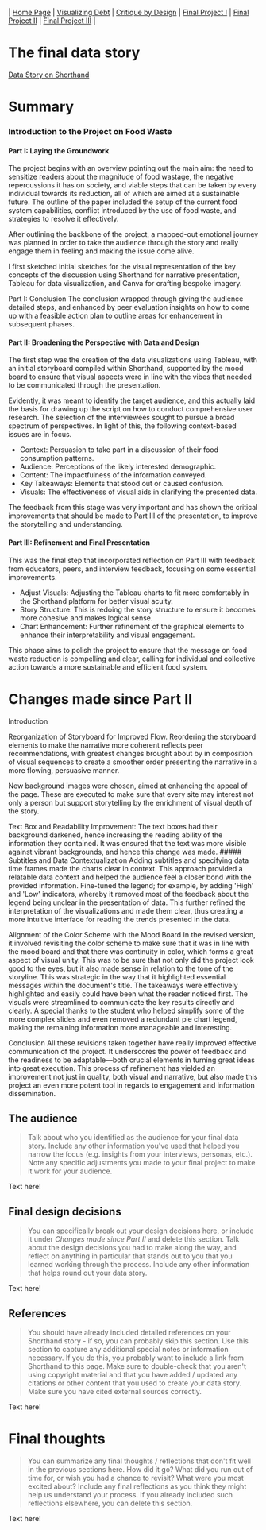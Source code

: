 | [Home Page](https://sharvariyeole.github.io/portfolio) | [Visualizing Debt](visualizing-government-debt) | [Critique by Design](critique-by-design) | [Final Project I](final-project-part-one) | [Final Project II](final-project-part-two) | [Final Project III](final-project-part-three) |

# The final data story
[Data Story on Shorthand](https://carnegiemellon.shorthandstories.com/how-to-turn-the-tables-on-food-waste/index.html)

# Summary
### Introduction to the Project on Food Waste

#### Part I: Laying the Groundwork

The project begins with an overview pointing out the main aim: the need to sensitize readers about the magnitude of food wastage, the negative repercussions it has on society, and viable steps that can be taken by every individual towards its reduction, all of which are aimed at a sustainable future. The outline of the paper included the setup of the current food system capabilities, conflict introduced by the use of food waste, and strategies to resolve it effectively.

After outlining the backbone of the project, a mapped-out emotional journey was planned in order to take the audience through the story and really engage them in feeling and making the issue come alive.

I first sketched initial sketches for the visual representation of the key concepts of the discussion using Shorthand for narrative presentation, Tableau for data visualization, and Canva for crafting bespoke imagery.

Part I: Conclusion
The conclusion wrapped through giving the audience detailed steps, and enhanced by peer evaluation insights on how to come up with a feasible action plan to outline areas for enhancement in subsequent phases.

#### Part II: Broadening the Perspective with Data and Design

The first step was the creation of the data visualizations using Tableau, with an initial storyboard compiled within Shorthand, supported by the mood board to ensure that visual aspects were in line with the vibes that needed to be communicated through the presentation.

Evidently, it was meant to identify the target audience, and this actually laid the basis for drawing up the script on how to conduct comprehensive user research. The selection of the interviewees sought to pursue a broad spectrum of perspectives. In light of this, the following context-based issues are in focus.

- Context: Persuasion to take part in a discussion of their food consumption patterns.
- Audience: Perceptions of the likely interested demographic.
- Content: The impactfulness of the information conveyed.
- Key Takeaways: Elements that stood out or caused confusion.
- Visuals: The effectiveness of visual aids in clarifying the presented data.

The feedback from this stage was very important and has shown the critical improvements that should be made to Part III of the presentation, to improve the storytelling and understanding.

#### Part III: Refinement and Final Presentation

This was the final step that incorporated reflection on Part III with feedback from educators, peers, and interview feedback, focusing on some essential improvements.

- Adjust Visuals: Adjusting the Tableau charts to fit more comfortably in the Shorthand platform for better visual acuity.
- Story Structure: This is redoing the story structure to ensure it becomes more cohesive and makes logical sense.
- Chart Enhancement: Further refinement of the graphical elements to enhance their interpretability and visual engagement.

This phase aims to polish the project to ensure that the message on food waste reduction is compelling and clear, calling for individual and collective action towards a more sustainable and efficient food system.

# Changes made since Part II

Introduction

Reorganization of Storyboard for Improved Flow. Reordering the storyboard elements to make the narrative more coherent reflects peer recommendations, with greatest changes brought about by in composition of visual sequences to create a smoother order presenting the narrative in a more flowing, persuasive manner.

New background images were chosen, aimed at enhancing the appeal of the page. These are executed to make sure that every site may interest not only a person but support storytelling by the enrichment of visual depth of the story.

Text Box and Readability Improvement: The text boxes had their background darkened, hence increasing the reading ability of the information they contained. It was ensured that the text was more visible against vibrant backgrounds, and hence this change was made. ##### Subtitles and Data Contextualization
Adding subtitles and specifying data time frames made the charts clear in context. This approach provided a relatable data context and helped the audience feel a closer bond with the provided information.
Fine-tuned the legend; for example, by adding 'High' and 'Low' indicators, whereby it removed most of the feedback about the legend being unclear in the presentation of data. This further refined the interpretation of the visualizations and made them clear, thus creating a more intuitive interface for reading the trends presented in the data.

Alignment of the Color Scheme with the Mood Board
In the revised version, it involved revisiting the color scheme to make sure that it was in line with the mood board and that there was continuity in color, which forms a great aspect of visual unity. This was to be sure that not only did the project look good to the eyes, but it also made sense in relation to the tone of the storyline.
This was strategic in the way that it highlighted essential messages within the document's title. The takeaways were effectively highlighted and easily could have been what the reader noticed first.
The visuals were streamlined to communicate the key results directly and clearly. A special thanks to the student who helped simplify some of the more complex slides and even removed a redundant pie chart legend, making the remaining information more manageable and interesting.

Conclusion
All these revisions taken together have really improved effective communication of the project. It underscores the power of feedback and the readiness to be adaptable—both crucial elements in turning great ideas into great execution. This process of refinement has yielded an improvement not just in quality, both visual and narrative, but also made this project an even more potent tool in regards to engagement and information dissemination.



## The audience
> Talk about who you identified as the audience for your final data story.  Include any other information you've used that helped you narrow the focus (e.g. insights from your interviews, personas, etc.).  Note any specific adjustments you made to your final project to make it work for your audience.

Text here!

## Final design decisions
> You can specifically break out your design decisions here, or include it under *Changes made since Part II* and delete this section. Talk about the design decisions you had to make along the way, and reflect on anything in particular that stands out to you that you learned working through the process.  Include any other information that helps round out your data story. 

Text here!

## References
> You should have already included detailed references on your Shorthand story - if so, you can probably skip this section.  Use this section to capture any additional special notes or information necessary.  If you do this, you probably want to include a link from Shorthand to this page. Make sure to double-check that you aren't using copyright material and that you have added / updated any citations or other content that you used to create your data story.  Make sure you have cited external sources correctly. 

Text here!

# Final thoughts
> You can summarize any final thoughts / reflections that don't fit well in the previous sections here.  How did it go?  What did you run out of time for, or wish you had a chance to revisit?  What were you most excited about?  Include any final reflections as you think they might help us understand your process.  If you already included such reflections elsewhere, you can delete this section. 

Text here!
